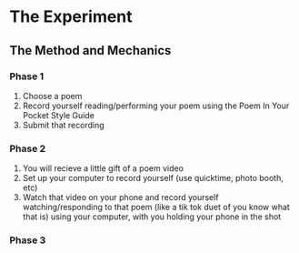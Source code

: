 # The Experiment

## The Method and Mechanics

### Phase 1

1. Choose a poem
2. Record yourself reading/performing your poem using the Poem In Your Pocket Style Guide
3. Submit that recording


### Phase 2

1. You will recieve a little gift of a poem video
2. Set up your computer to record yourself (use quicktime, photo booth, etc)
3. Watch that video on your phone and record yourself watching/responding to that poem (like a tik tok duet of you know what that is) using your computer, with you holding your phone in the shot

### Phase 3 

##
